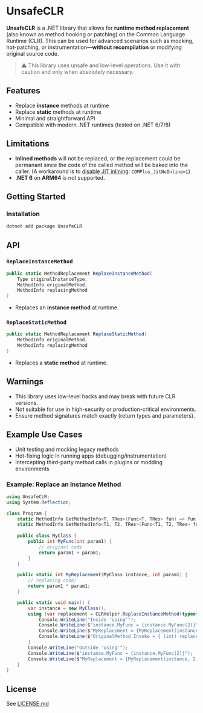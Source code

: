 # UnsafeCLR

**UnsafeCLR** is a .NET library that allows for **runtime method replacement** (also known as method hooking or patching) on the Common Language Runtime (CLR). This can be used for advanced scenarios such as mocking, hot-patching, or instrumentation—**without recompilation** or modifying original source code.

> ⚠️ This library uses unsafe and low-level operations. Use it with caution and only when absolutely necessary.


## Features

- Replace **instance** methods at runtime
- Replace **static** methods at runtime
- Minimal and straightforward API
- Compatible with modern .NET runtimes (tested on .NET 6/7/8)


## Limitations

- **Inlined methods** will not be replaced, or the replacement could be permanant since the
code of the called method will be baked into the caller. (A workaround is to [disable JIT inlining](https://github.com/steveharter/dotnet_coreclr/blob/master/Documentation/building/viewing-jit-dumps.md#setting-configuration-variables): `COMPlus_JitNoInline=1`)
- **.NET 6** on **ARM64** is not supported.


## Getting Started

### Installation

```bash
dotnet add package UnsafeCLR
```


## API

### `ReplaceInstanceMethod`

```csharp
public static MethodReplacement ReplaceInstanceMethod(
    Type originalInstanceType,
    MethodInfo originalMethod,
    MethodInfo replacingMethod
)
```

- Replaces an **instance method** at runtime.

### `ReplaceStaticMethod`

```csharp
public static MethodReplacement ReplaceStaticMethod(
    MethodInfo originalMethod,
    MethodInfo replacingMethod
)
```

- Replaces a **static method** at runtime.


## Warnings

- This library uses low-level hacks and may break with future CLR versions.
- Not suitable for use in high-security or production-critical environments.
- Ensure method signatures match exactly (return types and parameters).


## Example Use Cases

- Unit testing and mocking legacy methods
- Hot-fixing logic in running apps (debugging/instrumentation)
- Intercepting third-party method calls in plugins or modding environments


### Example: Replace an Instance Method

```csharp
using UnsafeCLR;
using System.Reflection;

class Program {
    static MethodInfo GetMethodInfo<T, TRes>(Func<T, TRes> fun) => fun.Method;
    static MethodInfo GetMethodInfo<T1, T2, TRes>(Func<T1, T2, TRes> fun) => fun.Method;
    
    public class MyClass {
        public int MyFunc(int param1) {
            // original code
            return param1 + param1;
        }
    }

    public static int MyReplacement(MyClass instance, int param1) {
        // replacing code;
        return param1 * param1;
    }

    public static void main() {
        var instance = new MyClass();
        using (var replacement = CLRHelper.ReplaceInstanceMethod(typeof(MyClass), GetMethodInfo<int, int>(instance.MyFunc), GetMethodInfo<MyClass, int, int>(MyReplacement))) {
            Console.WriteLine("Inside 'using'");
            Console.WriteLine($"instance.MyFunc = {instance.MyFunc(2)}");
            Console.WriteLine($"MyReplacement = {MyReplacement(instance, 2)}");
            Console.WriteLine($"OriginalMethod.Invoke = { (int) replacement.OriginalMethod.Invoke(null, new object[] { instance, 2 }) }");
        }
        Console.WriteLine("Outside 'using'");
        Console.WriteLine($"instance.MyFunc = {instance.MyFunc(2)}");
        Console.WriteLine($"MyReplacement = {MyReplacement(instance, 2)}");
    }
}
```


## License

See [LICENSE.md](LICENSE.md)

